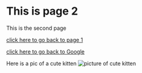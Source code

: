 # This is page 2

This is the second page

[click here to go back to page 1](README.md.md)

[click here to go back to Google](https//:www.google.com)

Here is a pic of a cute kitten
![picture of cute kitten](https://encrypted-tbn0.gstatic.com/images?q=tbn:ANd9GcSNAIN-nwdTKBL7KeZBIiOwg0dsjE19qL5UiAOd4Ji0V73Ya3xPHVAIZufDqBCcjDs8mKsWGtSlUHWRE4Glkt_1IsTmJq5hqR4Umbx1feba)
